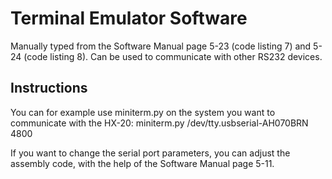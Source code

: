 # Terminal Emulator Software
Manually typed from the Software Manual page 5-23 (code listing 7) and 5-24 (code listing 8).
Can be used to communicate with other RS232 devices.

## Instructions
You can for example use miniterm.py on the system you want to communicate with the HX-20:
    miniterm.py /dev/tty.usbserial-AH070BRN 4800

If you want to change the serial port parameters, you can adjust the assembly code, with the help of the Software Manual page 5-11.
